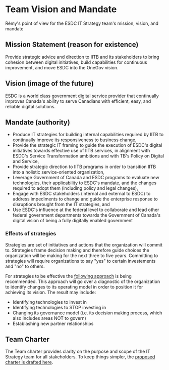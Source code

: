 ﻿# Team Vision and Mandate
Rémy's point of view for the ESDC IT Strategy team's mission, vision, and mandate

## Mission Statement (reason for existence)
Provide strategic advice and direction to IITB and its stakeholders to bring cohesion between digital initiatives, build capabilities for continuous improvement, and move ESDC into the OneGov vision.

## Vision (image of the future)
ESDC is a world class government digital service provider that continually improves Canada's ability to serve Canadians with efficient, easy, and reliable digital solutions.

## Mandate (authority)
- Produce IT strategies for building internal capabilities required by IITB to continually improve its responsiveness to business change, 
- Provide the strategic IT framing to guide the execution of ESDC's digital initiatives towards effective use of IITB services, in alignment with ESDC's Service Transformation ambitions and with TB's Policy on Digital and Service, 
- Provide strategic direction to IITB programs in order to transition IITB into a holistic service-oriented organization,
- Leverage Government of Canada and ESDC programs to evaluate new technologies, their applicability to ESDC's mandate, and the changes required to adopt them (including policy and legal changes),
- Engage with ESDC stakeholders (internal and external to ESDC) to address impediments to change and guide the enterprise response to disruptions brought from the IT strategies, and
- Use ESDC's influence at the federal level to collaborate and lead other federal government departments towards the Government of Canada's digital vision of being a fully digitally enabled government

### Effects of strategies
Strategies are set of initiatives and actions that the organization will commit to. Strategies frame decision making and therefore guide choices the organization will be making for the next three to five years. Committing to strategies will require organizations to say "yes" to certain investements and "no" to others. 

For strategies to be effective the [following approach](../ReferenceMaterials/ApproachToStrategy.md) is being recommended. This approach will go over a diagnostic of the organization to identify changes to its operating model in order to position it for achieving its vision. The result may include:

* Identifying technologies to invest in
* Identifying technologies to STOP investing in
* Changing its governance model (i.e. its decision making process, which also includes areas NOT to govern)
* Establashing new partner relationships
 
## Team Charter
The Team charter provides clarity on the purpose and scope of the IT Strategy team for all stakeholders. To keep things simpler, the [proposed charter is drafted here](RemyProposal_TeamCharter.md).
